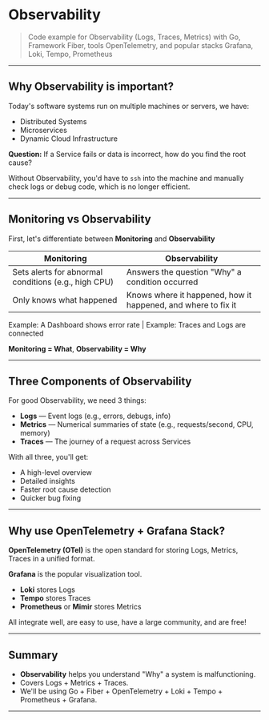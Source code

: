 # Observability

> Code example for Observability (Logs, Traces, Metrics) with Go, Framework Fiber, tools OpenTelemetry, and popular stacks Grafana, Loki, Tempo, Prometheus

---

## Why Observability is important?

Today's software systems run on multiple machines or servers, we have:

- Distributed Systems
- Microservices
- Dynamic Cloud Infrastructure

**Question:** If a Service fails or data is incorrect, how do you find the root cause?

Without Observability, you'd have to `ssh` into the machine and manually check logs or debug code, which is no longer efficient.

---

## Monitoring vs Observability

First, let's differentiate between **Monitoring** and **Observability**

| Monitoring | Observability |
| --- | --- |
| Sets alerts for abnormal conditions (e.g., high CPU) | Answers the question "Why" a condition occurred |
| Only knows what happened | Knows where it happened, how it happened, and where to fix it |

Example: A Dashboard shows error rate | Example: Traces and Logs are connected

**Monitoring = What**, **Observability = Why**

---

## Three Components of Observability

For good Observability, we need 3 things:

- **Logs** — Event logs (e.g., errors, debugs, info)
- **Metrics** — Numerical summaries of state (e.g., requests/second, CPU, memory)
- **Traces** — The journey of a request across Services

With all three, you'll get:

- A high-level overview
- Detailed insights
- Faster root cause detection
- Quicker bug fixing

---

## Why use OpenTelemetry + Grafana Stack?

**OpenTelemetry (OTel)** is the open standard for storing Logs, Metrics, Traces in a unified format.

**Grafana** is the popular visualization tool.

- **Loki** stores Logs
- **Tempo** stores Traces
- **Prometheus** or **Mimir** stores Metrics

All integrate well, are easy to use, have a large community, and are free!

---

## Summary

- **Observability** helps you understand "Why" a system is malfunctioning.
- Covers Logs + Metrics + Traces.
- We'll be using Go + Fiber + OpenTelemetry + Loki + Tempo + Prometheus + Grafana.

---
